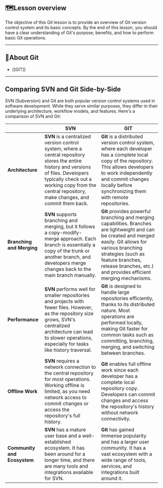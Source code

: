 ## 🗺️Lesson overview

The objective of this Git lesson is to provide an overview of Git version control system and its basic concepts. By the end of this lesson, you should have a clear understanding of Git's purpose, benefits, and how to perform basic Git operations.

---

## 🌿About Git

- [[GIT]]
---

## Comparing SVN and Git Side-by-Side 

SVN (Subversion) and Git are both popular version control systems used in software development. While they serve similar purposes, they differ in their underlying architecture, workflow models, and features. Here's a comparison of SVN and Git:

| |SVN|GIT|
|---|---|---|
|**Architecture**|**SVN** is a centralized version control system, where a central repository stores the entire history and versions of files. Developers typically check out a working copy from the central repository, make changes, and commit them back.|**Git** is a distributed version control system, where each developer has a complete local copy of the repository. This allows developers to work independently and commit changes locally before synchronizing them with remote repositories.|
|**Branching and Merging**|**SVN** supports branching and merging, but it follows a copy-modify-merge approach. Each branch is essentially a copy of the trunk or another branch, and developers merge changes back to the main branch manually.|**Git** provides powerful branching and merging capabilities. Branches are lightweight and can be created and merged easily. Git allows for various branching strategies (such as feature branches, release branches, etc.) and provides efficient merging mechanisms.|
|**Performance**|**SVN** performs well for smaller repositories and projects with fewer files. However, as the repository size grows, SVN's centralized architecture can lead to slower operations, especially for tasks like history traversal.|**Git** is designed to handle large repositories efficiently, thanks to its distributed nature. Most operations are performed locally, making Git faster for common tasks such as committing, branching, merging, and switching between branches.|
|**Offline Work**|**SVN** requires a network connection to the central repository for most operations. Working offline is limited, as you need network access to commit changes or access the repository's full history.|**Git** enables full offline work since each developer has a complete local repository copy. Developers can commit changes and access the repository's history without network connectivity.|
|**Community and Ecosystem**|**SVN** has a mature user base and a well-established ecosystem. It has been around for a longer time, and there are many tools and integrations available for SVN.|**Git** has gained immense popularity and has a larger user community. It has a vast ecosystem with a wide range of tools, services, and integrations built around it.|